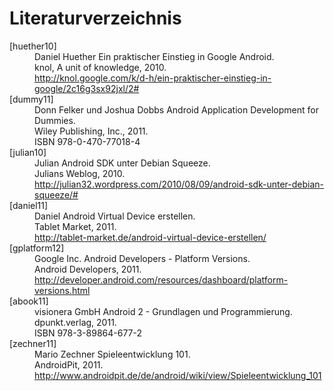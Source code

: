 # Literaturverzeichnis

<dl class="bib">
<dt id="huether10">[huether10]</dt>
<dd>
    <span class="bib_author">Daniel Huether</span>
    <span class="bib_title">Ein praktischer Einstieg in Google Android</span>.<br>
    <span class="bib_publisher">knol, A unit of knowledge</span>, <span class="bib_year">2010</span>.<br>
    <a href="http://knol.google.com/k/d-h/ein-praktischer-einstieg-in-google/2c16g3sx92jxl/2#aspx" class="bib_url">http://knol.google.com/k/d-h/ein-praktischer-einstieg-in-google/2c16g3sx92jxl/2#</a>
</dd>

<dt id="love07">[dummy11]</dt>
<dd>
    <span class="bib_author">Donn Felker und Joshua Dobbs</span>
    <span class="bib_title">Android Application Development for Dummies</span>.<br>
    <span class="bib_publisher">Wiley Publishing, Inc.</span>, <span class="bib_year">2011</span>.<br>
    <span class="bib_isbn">ISBN 978-0-470-77018-4</span>
</dd>

<dt id="julian10">[julian10]</dt>
<dd>
	<span class="bib_author">Julian</span>
    <span class="bib_title">Android SDK unter Debian Squeeze</span>.<br>
    <span class="bib_publisher">Julians Weblog</span>, <span class="bib_year">2010</span>.<br>
    <a href="http://julian32.wordpress.com/2010/08/09/android-sdk-unter-debian-squeeze/" class="bib_url">http://julian32.wordpress.com/2010/08/09/android-sdk-unter-debian-squeeze/#</a>
</dd>

<dt id="daniel11">[daniel11]</dt>
<dd>
	<span class="bib_author">Daniel</span>
    <span class="bib_title">Android Virtual Device erstellen</span>.<br>
    <span class="bib_publisher">Tablet Market</span>, <span class="bib_year">2011</span>.<br>
    <a href="http://tablet-market.de/android-virtual-device-erstellen/" class="bib_url">http://tablet-market.de/android-virtual-device-erstellen/</a>
</dd>

<dt id="gplatform12">[gplatform12]</dt>
<dd>
	<span class="bib_author">Google Inc.</span>
    <span class="bib_title">Android Developers - Platform Versions</span>.<br>
    <span class="bib_publisher">Android Developers</span>, <span class="bib_year">2011</span>.<br>
	<a href="http://developer.android.com/resources/dashboard/platform-versions.html" class="bib_url">http://developer.android.com/resources/dashboard/platform-versions.html</a>
</dd>

<dt id="abook11">[abook11]</dt>
<dd>
	<span class="bib_author">visionera GmbH</span>
    <span class="bib_title">Android 2 - Grundlagen und Programmierung</span>.<br>
    <span class="bib_publisher">dpunkt.verlag</span>, <span class="bib_year">2011</span>.<br>
	<span class="bib_isbn">ISBN 978-3-89864-677-2</span>
</dd>

<dt id="zechner11">[zechner11]</dt>
<dd>
	<span class="bib_author">Mario Zechner</span>
    <span class="bib_title">Spieleentwicklung 101</span>.<br>
    <span class="bib_publisher">AndroidPit</span>, <span class="bib_year">2011</span>.<br>
	<a href="http://www.androidpit.de/de/android/wiki/view/Spieleentwicklung_101" class="bib_url">http://www.androidpit.de/de/android/wiki/view/Spieleentwicklung_101</a>
</dd>


</dl>